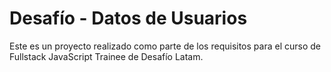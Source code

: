 # Desafío - Datos de Usuarios

Este es un proyecto realizado como parte de los requisitos para el curso de Fullstack JavaScript Trainee de Desafío Latam.
 
